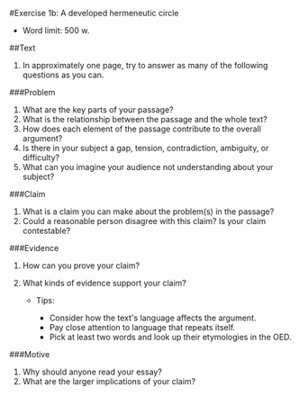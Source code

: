 #Exercise 1b: A developed hermeneutic circle

- Word limit: 500 w.

##Text

1. In approximately one page, try to answer as many of the following questions as you can.

###Problem

1. What are the key parts of your passage? 
1. What is the relationship between the passage and the whole text? 
1. How does each element of the passage contribute to the overall argument?
1. Is there in your subject a gap, tension, contradiction, ambiguity, or difficulty?
1. What can you imagine your audience not understanding about your subject?

###Claim

1. What is a claim you can make about the problem(s) in the passage?
1. Could a reasonable person disagree with this claim? Is your claim contestable?

###Evidence

1. How can you prove your claim?
1. What kinds of evidence support your claim? 
	
	- Tips:

		- Consider how the text's language affects the argument.
		- Pay close attention to language that repeats itself. 
		- Pick at least two words and look up their etymologies in the OED. 

###Motive
1. Why should anyone read your essay?
1. What are the larger implications of your claim?
